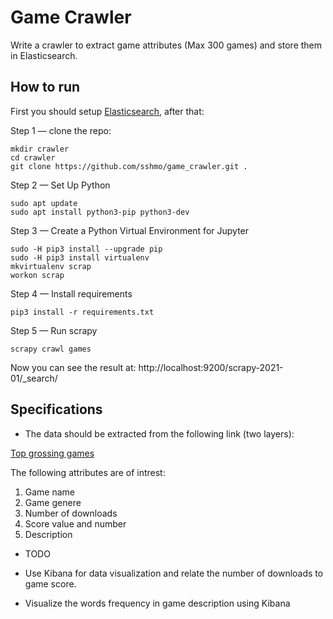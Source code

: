 # Game Crawler

Write a crawler to extract game attributes (Max 300 games) and store them in Elasticsearch.

## How to run

First you should setup [Elasticsearch](https://github.com/sshmo/Snippets/blob/master/Elasticsearch.md), after that:

Step 1 — clone the repo:
  
    mkdir crawler
    cd crawler
    git clone https://github.com/sshmo/game_crawler.git .

Step 2 — Set Up Python
    
    sudo apt update
    sudo apt install python3-pip python3-dev
    
Step 3 — Create a Python Virtual Environment for Jupyter

    sudo -H pip3 install --upgrade pip
    sudo -H pip3 install virtualenv
    mkvirtualenv scrap
    workon scrap
    
Step 4 — Install requirements

    pip3 install -r requirements.txt
  
Step 5 — Run scrapy
        
    scrapy crawl games 
        
Now you can see the result at: http://localhost:9200/scrapy-2021-01/_search/


## Specifications

* The data should be extracted from the following link (two layers):

[Top grossing games](https://play.google.com/store/apps/collection/cluster?clp=0g4YChYKEHRvcGdyb3NzaW5nX0dBTUUQBxgD:S:ANO1ljLhYwQ&gsr=ChvSDhgKFgoQdG9wZ3Jvc3NpbmdfR0FNRRAHGAM%3D:S:ANO1ljIKta8)

The following attributes are of intrest:
1. Game name
2. Game genere
3. Number of downloads
4. Score value and number
5. Description


* TODO

* Use Kibana for data visualization and relate the number of downloads to game score.

* Visualize the words frequency in game description using Kibana
